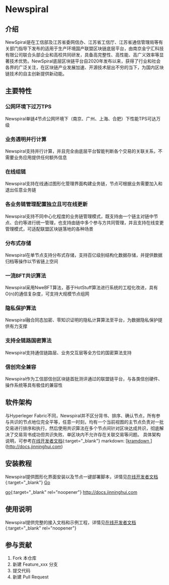 # Newspiral

## 介绍
NewSpiral是在工信部及江苏省委网信办、江苏省工信厅、江苏省通信管理局等有关部门指导下发布的适用于生产环境国产联盟区块链底层平台，由南京金宁汇科技有限公司联合头部企业和高校共同研发，具备高完整性、高性能、高广义效率等显著技术优势。NewSpiral底层区块链平台自2020年发布以来，获得了行业和社会各界的广泛关注，在区块链产业发展加速、开源技术层出不穷的当下，为国内区块链技术的自主创新提供新动能。


## 主要特性
### 公网环境下过万TPS
Newspiral单链4节点公网环境下（南京、广州、上海、合肥）下性能TPS可达万级

### 业务透明并行计算
Newspiral支持并行计算，并且完全由底层平台智能判断各个交易的关联关系，不需要业务应用提供任何额外信息

### 在线组链
Newspiral支持在线通过图形化管理界面构建业务链，节点可根据业务需要加入和退出任意业务链

### 各业务链管理配置独立且可在线更新
Newspiral支持不同中心化程度的业务链管理模式，既支持由一个链主对链中节点、合约等进行统一管理，也支持由链中多个参与方共同管理，并且支持在线变更管理模式，可适配联盟区块链落地的各种场景

### 分布式存储
Newspiral在单节点支持分布式存储，支持百亿级别结构化数据存储，并提供数据归档等操作以节省链上空间

### 一流BFT共识算法
Newspiral采用NweBFT算法，基于HotStuff算法进行系统的工程化改进，具有O(n)的通信复杂度，可支持大规模节点组网

### 隐私保护算法
Newspiral融合同态加密、零知识证明的隐私计算算法至平台，为数据隐私保护提供有力支撑

### 支持全链路国密算法
Newspiral支持通信链路层、业务交互层等全方位的国密算法支持

### 信创完全兼容
Newspiral作为工信部信创区块链首批测评通过的联盟链平台，与各类信创硬件、操作系统等具有极佳的兼容性

## 软件架构
与Hyperleger Fabric不同，Newspiral并不区分背书、排序、确认节点，所有参与共识的节点地位完全平等，任意一时刻，均有一个当前视图的主节点负责对一批交易进行排序和执行，然后使用共识算法在多个节点间针对区块达成共识，彻底解决了交易背书成功但共识失败、单区块内不允许存在关联交易等问题。
具体架构说明，可参考[在线开发者文档](http://docs.jinninghui.com){:target="_blank"}
markdown: [[kramdown ](http://docs.jinninghui.com)](http://docs.jinninghui.com)


## 安装教程
Newspiral提供图形化界面安装以及节点一键部署脚本，详情见[在线开发者文档](http://docs.jinninghui.com){:target="_blank"}
<a href="http://docs.jinninghui.com" target="_blank">Go</a>

[go](http://stackoverflow.com){:target="_blank" rel="noopener"}
<http://docs.jinninghui.com>


## 使用说明
Newspiral提供完整的接入文档和示例工程，详情见[在线开发者文档](http://docs.jinninghui.com){:target="_blank" rel="noopener"}

## 参与贡献
1.  Fork 本仓库
2.  新建 Feature_xxx 分支
3.  提交代码
4.  新建 Pull Request
